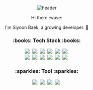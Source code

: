 
<div align="center">
  
![header](https://capsule-render.vercel.app/api?type=Waving&color=gradient&height=200&section=header&text=SiYoon%20Baek&fontSize=80&fontColor=fff&textalign=center)

<p> Hi there :wave:</p>
<p>I'm Siyoon Baek, a growing developer. 🌱</p>


<h3>:books: Tech Stack :books:</h3>
  <img src="https://img.shields.io/badge/HTML5-E34F26?style=flat-square&logo=HTML5&logoColor=white"/></a>&nbsp 
  <img src="https://img.shields.io/badge/CSS-1572B6?style=flat-square&logo=css3&logoColor=white"/></a>&nbsp
  <img src="https://img.shields.io/badge/jQuery-0769AD?style=flat-square&logo=jQuery&logoColor=white"/></a>&nbsp 
  <img src="https://img.shields.io/badge/Javascript-ffb13b?style=flat-square&logo=javascript&logoColor=white"/></a>&nbsp 
  <img src="https://img.shields.io/badge/TypeScript-3178C6?style=flat-square&logo=TypeScript&logoColor=white"/></a>&nbsp 
  <img src="https://img.shields.io/badge/React-61DAFB?style=flat-square&logo=react&logoColor=white"/></a>&nbsp
  <br>
  <img src="https://img.shields.io/badge/Java-007396?style=flat-square&logo=Java&logoColor=white"/></a>&nbsp 
  <img src="https://img.shields.io/badge/Spring-6DB33F?style=flat-square&logo=Spring&logoColor=white"/></a>&nbsp 
  <img src="https://img.shields.io/badge/SpringBoot-6DB33F?style=flat-square&logo=SpringBoot&logoColor=white"/></a>&nbsp 
  <img src="https://img.shields.io/badge/Bootstrap-7952B3?style=flat-square&logo=Bootstrap&logoColor=white"/></a>&nbsp 
  <img src="https://img.shields.io/badge/MySQL-4479A1?style=flat-square&logo=MySQL&logoColor=white"/></a>&nbsp 
  <img src="https://img.shields.io/badge/Oracle-F80000?style=flat-square&logo=Oracle&logoColor=white"/></a>&nbsp 


<h3>:sparkles: Tool :sparkles:</h3>
<img src="https://img.shields.io/badge/GitHub-181717?style=flat-square&logo=GitHub&logoColor=white"/></a>&nbsp 
<img src="https://img.shields.io/badge/Visual Studio Code-007ACC?style=flat-square&logo=VisualStudioCode&logoColor=white"/></a>&nbsp 
<img src="https://img.shields.io/badge/Eclipse-2C2255?style=flat-square&logo=Eclipse&logoColor=white"/></a>&nbsp
<img src="https://img.shields.io/badge/DBeaver-382923?style=flat-square&logo=DBeaver&logoColor=white"/></a>&nbsp 
</div>
